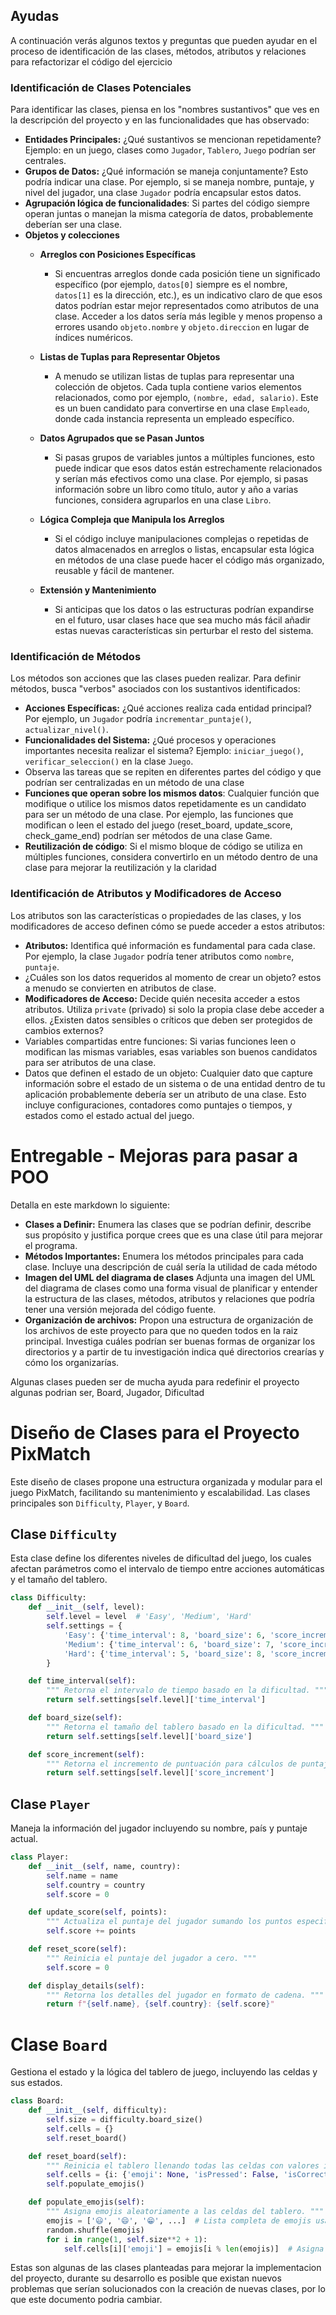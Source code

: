 
## Ayudas
A continuación verás algunos textos y preguntas que pueden ayudar en el proceso de identificación de las clases, métodos, atributos y relaciones para 
refactorizar el código del ejercicio

### Identificación de Clases Potenciales
Para identificar las clases, piensa en los "nombres sustantivos" que ves en la descripción del proyecto y en las funcionalidades que has observado:
- **Entidades Principales:** ¿Qué sustantivos se mencionan repetidamente? Ejemplo: en un juego, clases como `Jugador`, `Tablero`, `Juego` podrían ser centrales.
- **Grupos de Datos:** ¿Qué información se maneja conjuntamente? Esto podría indicar una clase. Por ejemplo, si se maneja nombre, puntaje, y nivel del jugador, una clase `Jugador` podría encapsular estos datos.
- **Agrupación lógica de funcionalidades**: Si partes del código siempre operan juntas o manejan la misma categoría de datos, probablemente deberían ser una clase. 
 - **Objetos y colecciones**
   - **Arreglos con Posiciones Específicas**
     - Si encuentras arreglos donde cada posición tiene un significado específico (por ejemplo, `datos[0]` siempre es el nombre, `datos[1]` es la dirección, etc.), es un indicativo claro de que esos datos podrían estar mejor representados como atributos de una clase. Acceder a los datos sería más legible y menos propenso a errores usando `objeto.nombre` y `objeto.direccion` en lugar de índices numéricos.

   - **Listas de Tuplas para Representar Objetos**
     - A menudo se utilizan listas de tuplas para representar una colección de objetos. Cada tupla contiene varios elementos relacionados, como por ejemplo, `(nombre, edad, salario)`. Este es un buen candidato para convertirse en una clase `Empleado`, donde cada instancia representa un empleado específico.

   - **Datos Agrupados que se Pasan Juntos**
     - Si pasas grupos de variables juntos a múltiples funciones, esto puede indicar que esos datos están estrechamente relacionados y serían más efectivos como una clase. Por ejemplo, si pasas información sobre un libro como título, autor y año a varias funciones, considera agruparlos en una clase `Libro`.
  
   - **Lógica Compleja que Manipula los Arreglos**
     - Si el código incluye manipulaciones complejas o repetidas de datos almacenados en arreglos o listas, encapsular esta lógica en métodos de una clase puede hacer el código más organizado, reusable y fácil de mantener.
   - **Extensión y Mantenimiento**
     - Si anticipas que los datos o las estructuras podrían expandirse en el futuro, usar clases hace que sea mucho más fácil añadir estas nuevas características sin perturbar el resto del sistema.

### Identificación de Métodos
Los métodos son acciones que las clases pueden realizar. Para definir métodos, busca "verbos" asociados con los sustantivos identificados:
- **Acciones Específicas:** ¿Qué acciones realiza cada entidad principal? Por ejemplo, un `Jugador` podría `incrementar_puntaje()`, `actualizar_nivel()`.
- **Funcionalidades del Sistema:** ¿Qué procesos y operaciones importantes necesita realizar el sistema? Ejemplo: `iniciar_juego()`, `verificar_seleccion()` en la clase `Juego`.
- Observa las tareas que se repiten en diferentes partes del código y que podrían ser centralizadas en un método de una clase
- **Funciones que operan sobre los mismos datos**: Cualquier función que modifique o utilice los mismos datos repetidamente es un candidato para ser un método de una clase. Por ejemplo, las funciones que modifican o leen el estado del juego (reset_board, update_score, check_game_end) podrían ser métodos de una clase Game.
- **Reutilización de código**: Si el mismo bloque de código se utiliza en múltiples funciones, considera convertirlo en un método dentro de una clase para mejorar la reutilización y la claridad

### Identificación de Atributos y Modificadores de Acceso
Los atributos son las características o propiedades de las clases, y los modificadores de acceso definen cómo se puede acceder a estos atributos:
- **Atributos:** Identifica qué información es fundamental para cada clase. Por ejemplo, la clase `Jugador` podría tener atributos como `nombre`, `puntaje`. 
- ¿Cuáles son los datos requeridos al momento de crear un objeto? estos a menudo se convierten en atributos de clase.
- **Modificadores de Acceso:** Decide quién necesita acceder a estos atributos. Utiliza `private` (privado) si solo la propia clase debe acceder a ellos. ¿Existen datos sensibles o críticos que deben ser protegidos de cambios externos?
- Variables compartidas entre funciones: Si varias funciones leen o modifican las mismas variables, esas variables son buenos candidatos para ser atributos de una clase. 
- Datos que definen el estado de un objeto: Cualquier dato que capture información sobre el estado de un sistema o de una entidad dentro de tu aplicación probablemente debería ser un atributo de una clase. Esto incluye configuraciones, contadores como puntajes o tiempos, y estados como el estado actual del juego.

#  Entregable - Mejoras para pasar a POO
Detalla en este markdown lo siguiente: 
- **Clases a Definir:** Enumera las clases que se podrían definir, describe sus propósito y justifica porque crees que es una clase útil para mejorar el programa.
- **Métodos Importantes:** Enumera los métodos principales para cada clase. Incluye una descripción de cuál sería la utilidad de cada método
- **Imagen del UML del diagrama de clases**  Adjunta una imagen del UML del diagrama de clases como una forma visual de planificar y entender la estructura de las clases, métodos, atributos y relaciones que podría tener una versión mejorada del código fuente.
- **Organización de archivos:** Propon una estructura de organización de los archivos de este proyecto para que no queden todos en la raiz principal. Investiga cuáles podrían ser buenas formas de organizar los directorios y a partir de tu investigación indica qué directorios crearías y cómo los organizarías. 

Algunas clases pueden ser de mucha ayuda para redefinir el proyecto algunas podrian ser, Board, Jugador, Dificultad

# Diseño de Clases para el Proyecto PixMatch

Este diseño de clases propone una estructura organizada y modular para el juego PixMatch, facilitando su mantenimiento y escalabilidad. Las clases principales son `Difficulty`, `Player`, y `Board`.

## Clase `Difficulty`

Esta clase define los diferentes niveles de dificultad del juego, los cuales afectan parámetros como el intervalo de tiempo entre acciones automáticas y el tamaño del tablero.

```python
class Difficulty:
    def __init__(self, level):
        self.level = level  # 'Easy', 'Medium', 'Hard'
        self.settings = {
            'Easy': {'time_interval': 8, 'board_size': 6, 'score_increment': 5},
            'Medium': {'time_interval': 6, 'board_size': 7, 'score_increment': 3},
            'Hard': {'time_interval': 5, 'board_size': 8, 'score_increment': 1}
        }

    def time_interval(self):
        """ Retorna el intervalo de tiempo basado en la dificultad. """
        return self.settings[self.level]['time_interval']

    def board_size(self):
        """ Retorna el tamaño del tablero basado en la dificultad. """
        return self.settings[self.level]['board_size']

    def score_increment(self):
        """ Retorna el incremento de puntuación para cálculos de puntaje. """
        return self.settings[self.level]['score_increment']
```

## Clase `Player`

Maneja la información del jugador incluyendo su nombre, país y puntaje actual.

```python
class Player:
    def __init__(self, name, country):
        self.name = name
        self.country = country
        self.score = 0

    def update_score(self, points):
        """ Actualiza el puntaje del jugador sumando los puntos especificados. """
        self.score += points

    def reset_score(self):
        """ Reinicia el puntaje del jugador a cero. """
        self.score = 0

    def display_details(self):
        """ Retorna los detalles del jugador en formato de cadena. """
        return f"{self.name}, {self.country}: {self.score}"

```

# Clase `Board`

Gestiona el estado y la lógica del tablero de juego, incluyendo las celdas y sus estados.

```python
class Board:
    def __init__(self, difficulty):
        self.size = difficulty.board_size()
        self.cells = {}
        self.reset_board()

    def reset_board(self):
        """ Reinicia el tablero llenando todas las celdas con valores iniciales y asignando emojis aleatorios. """
        self.cells = {i: {'emoji': None, 'isPressed': False, 'isCorrect': False} for i in range(1, self.size**2 + 1)}
        self.populate_emojis()

    def populate_emojis(self):
        """ Asigna emojis aleatoriamente a las celdas del tablero. """
        emojis = ['😃', '😄', '😁', ...]  # Lista completa de emojis usada para el juego
        random.shuffle(emojis)
        for i in range(1, self.size**2 + 1):
            self.cells[i]['emoji'] = emojis[i % len(emojis)]  # Asigna emojis de manera cíclica


```


Estas son algunas de las clases planteadas para mejorar la implementacion del proyecto, durante su desarrollo es posible que existan nuevos problemas que serían solucionados con la creación de nuevas clases, por lo que este documento podria cambiar.